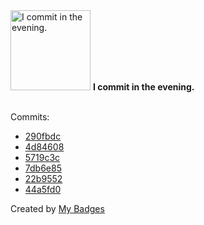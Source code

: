 <img src="https://my-badges.github.io/my-badges/evening-commits.png" alt="I commit in the evening." title="I commit in the evening." width="128">
<strong>I commit in the evening.</strong>
<br><br>

Commits:

- <a href="https://github.com/qoomon/actions--access-token/commit/290fbdcdb0f45434685f1689338a104e31a895a7">290fbdc</a>
- <a href="https://github.com/qoomon/actions--access-token/commit/4d8460822d2b02af5c355034df39985e85fab940">4d84608</a>
- <a href="https://github.com/qoomon/qoomon/commit/5719c3cd9b1ac1ea96fe16e681abe0f94f77e92d">5719c3c</a>
- <a href="https://github.com/qoomon/aws-s3-bucket-browser/commit/7db6e8575861a74320305ca181841c16a0f29262">7db6e85</a>
- <a href="https://github.com/qoomon/aws-s3-bucket-browser/commit/22b95522b3d1c64e2eed6594391fe9d437890c56">22b9552</a>
- <a href="https://github.com/qoomon/actions--access-token/commit/44a5fd0201e1787b9ed93627f62dff2cc7b4b46e">44a5fd0</a>


Created by <a href="https://github.com/my-badges/my-badges">My Badges</a>